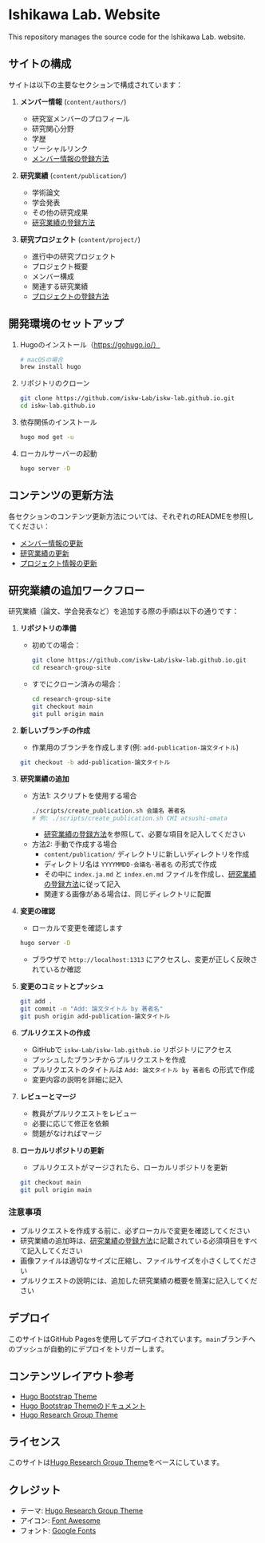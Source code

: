 # Ishikawa Lab. Website

This repository manages the source code for the Ishikawa Lab. website.

## サイトの構成

サイトは以下の主要なセクションで構成されています：

1. **メンバー情報** (`content/authors/`)
   - 研究室メンバーのプロフィール
   - 研究関心分野
   - 学歴
   - ソーシャルリンク
   - [メンバー情報の登録方法](content/authors/README_authors.md)

2. **研究業績** (`content/publication/`)
   - 学術論文
   - 学会発表
   - その他の研究成果
   - [研究業績の登録方法](content/publication/README_publication.md)

3. **研究プロジェクト** (`content/project/`)
   - 進行中の研究プロジェクト
   - プロジェクト概要
   - メンバー構成
   - 関連する研究業績
   - [プロジェクトの登録方法](content/project/README_project.md)

## 開発環境のセットアップ

1. Hugoのインストール（https://gohugo.io/）
   ```bash
   # macOSの場合
   brew install hugo
   ```

2. リポジトリのクローン
   ```bash
   git clone https://github.com/iskw-Lab/iskw-lab.github.io.git
   cd iskw-lab.github.io
   ```

3. 依存関係のインストール
   ```bash
   hugo mod get -u
   ```

4. ローカルサーバーの起動
   ```bash
   hugo server -D
   ```

## コンテンツの更新方法

各セクションのコンテンツ更新方法については、それぞれのREADMEを参照してください：

- [メンバー情報の更新](content/authors/README_authors.md)
- [研究業績の更新](content/publication/README_publication.md)
- [プロジェクト情報の更新](content/project/README_project.md)

## 研究業績の追加ワークフロー

研究業績（論文、学会発表など）を追加する際の手順は以下の通りです：

1. **リポジトリの準備**
   - 初めての場合：
     ```bash
     git clone https://github.com/iskw-Lab/iskw-lab.github.io.git
     cd research-group-site
     ```
   - すでにクローン済みの場合：
     ```bash
     cd research-group-site
     git checkout main
     git pull origin main
     ```

2. **新しいブランチの作成**
   - 作業用のブランチを作成します(例: `add-publication-論文タイトル`)
   ```bash
   git checkout -b add-publication-論文タイトル
   ```

3. **研究業績の追加**
   - 方法1: スクリプトを使用する場合
     ```bash
     ./scripts/create_publication.sh 会議名 著者名
     # 例: ./scripts/create_publication.sh CHI atsushi-omata
     ```
     - [研究業績の登録方法](content/publication/README_publication.md)を参照して、必要な項目を記入してください
   - 方法2: 手動で作成する場合
     - `content/publication/` ディレクトリに新しいディレクトリを作成
     - ディレクトリ名は `YYYYMMDD-会議名-著者名` の形式で作成
     - その中に `index.ja.md` と `index.en.md` ファイルを作成し、[研究業績の登録方法](content/publication/README_publication.md)に従って記入
     - 関連する画像がある場合は、同じディレクトリに配置

4. **変更の確認**
   - ローカルで変更を確認します
   ```bash
   hugo server -D
   ```
   - ブラウザで `http://localhost:1313` にアクセスし、変更が正しく反映されているか確認

5. **変更のコミットとプッシュ**
   ```bash
   git add .
   git commit -m "Add: 論文タイトル by 著者名"
   git push origin add-publication-論文タイトル
   ```

6. **プルリクエストの作成**
   - GitHubで `iskw-Lab/iskw-lab.github.io` リポジトリにアクセス
   - プッシュしたブランチからプルリクエストを作成
   - プルリクエストのタイトルは `Add: 論文タイトル by 著者名` の形式で作成
   - 変更内容の説明を詳細に記入

7. **レビューとマージ**
   - 教員がプルリクエストをレビュー
   - 必要に応じて修正を依頼
   - 問題がなければマージ

8. **ローカルリポジトリの更新**
   - プルリクエストがマージされたら、ローカルリポジトリを更新
   ```bash
   git checkout main
   git pull origin main
   ```

### 注意事項
- プルリクエストを作成する前に、必ずローカルで変更を確認してください
- 研究業績の追加時は、[研究業績の登録方法](content/publication/README_publication.md)に記載されている必須項目をすべて記入してください
- 画像ファイルは適切なサイズに圧縮し、ファイルサイズを小さくしてください
- プルリクエストの説明には、追加した研究業績の概要を簡潔に記入してください

## デプロイ

このサイトはGitHub Pagesを使用してデプロイされています。`main`ブランチへのプッシュが自動的にデプロイをトリガーします。

## コンテンツレイアウト参考

- [Hugo Bootstrap Theme](https://bootstrap.hugoblox.com/content/)
- [Hugo Bootstrap Themeのドキュメント](https://docs.hugoblox.com/)
- [Hugo Research Group Theme](https://github.com/wowchemy/starter-hugo-research-group)

## ライセンス

このサイトは[Hugo Research Group Theme](https://github.com/wowchemy/starter-hugo-research-group)をベースにしています。

## クレジット

- テーマ: [Hugo Research Group Theme](https://github.com/wowchemy/starter-hugo-research-group)
- アイコン: [Font Awesome](https://fontawesome.com/)
- フォント: [Google Fonts](https://fonts.google.com/)
